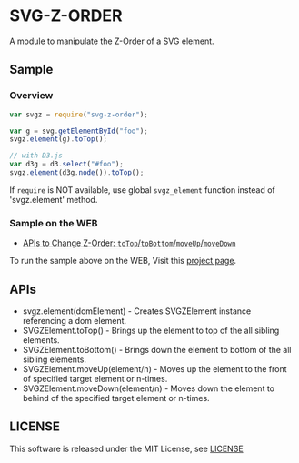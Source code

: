 SVG-Z-ORDER
===========

A module to manipulate the Z-Order of a SVG element.

Sample
------

### Overview

```javascript
var svgz = require("svg-z-order");

var g = svg.getElementById("foo");
svgz.element(g).toTop();

// with D3.js
var d3g = d3.select("#foo");
svgz.element(d3g.node()).toTop();

```

If `require` is NOT available,
use global `svgz_element` function instead of 'svgz.element' method.

### Sample on the WEB

* [APIs to Change Z-Order: `toTop`/`toBottom`/`moveUp`/`moveDown`](sample/web/index.js)

To run the sample above on the WEB,
Visit this [project page](https://takamin.github.io/svg-z-order/).


APIs
----

* svgz.element(domElement) - Creates SVGZElement instance referencing a dom element.
* SVGZElement.toTop() - Brings up the element to top of the all sibling elements.
* SVGZElement.toBottom() - Brings down the element to bottom of the all sibling elements.
* SVGZElement.moveUp(element/n) - Moves up the element to the front of specified target element or n-times.
* SVGZElement.moveDown(element/n) - Moves down the element to behind of the specified target element or n-times.

LICENSE
-------

This software is released under the MIT License, see [LICENSE](LICENSE)
